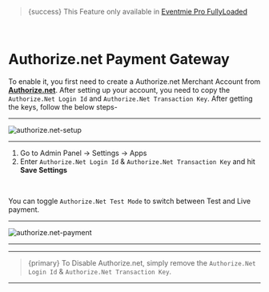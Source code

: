 > {success} This Feature only available in [Eventmie Pro FullyLoaded](https://classiebit.com/eventmie-pro-fullyloaded)

<br>

# Authorize.net Payment Gateway

To enable it, you first need to create a Authorize.net Merchant Account from **[Authorize.net](https://www.authorize.net/)**. After setting up your account, you need to copy the `Authorize.Net Login Id` and `Authorize.Net Transaction Key`. After getting the keys, follow the below steps-

---

![authorize.net-setup](https://eventmie-pro-docs.classiebit.com//images/v2/EventmieProFullyLoadedV2.0/PaymentGateways.png "authorize.net-setup")

---

1. Go to Admin Panel -> Settings -> Apps
2. Enter `Authorize.Net Login Id` & `Authorize.Net Transaction Key` and hit **Save Settings**

<br>

You can toggle `Authorize.Net Test Mode` to switch between Test and Live payment.

---

![authorize.net-payment](https://eventmie-pro-docs.classiebit.com//images/v2/EventmieProFullyLoadedV2.0/authorize.net-paymen.png "authorize.net-payment")

---

---

> {primary} To Disable Authorize.net, simply remove the `Authorize.Net Login Id` & `Authorize.Net Transaction Key`.

---
